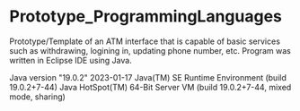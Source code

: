 # Prototype_ProgrammingLanguages
Prototype/Template of an ATM interface that is capable of basic services such as withdrawing, logining in, updating phone number, etc.
Program was written in Eclipse IDE using Java.

Java version "19.0.2" 2023-01-17
Java(TM) SE Runtime Environment (build 19.0.2+7-44)
Java HotSpot(TM) 64-Bit Server VM (build 19.0.2+7-44, mixed mode, sharing)
